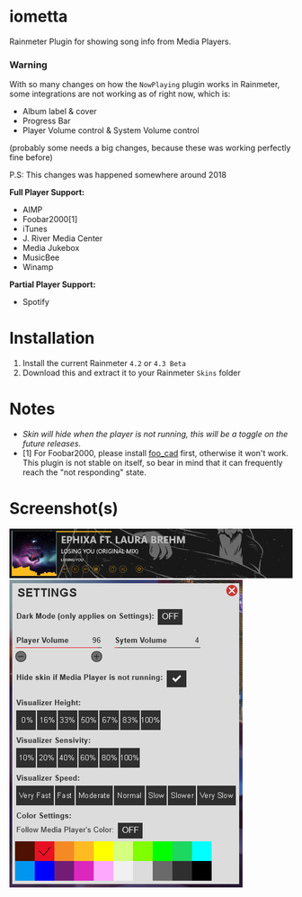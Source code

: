 # iometta
Rainmeter Plugin for showing song info from Media Players.

### Warning
With so many changes on how the ```NowPlaying``` plugin works in Rainmeter, some integrations are not working as of right now, which is:
* Album label & cover
* Progress Bar
* Player Volume control & System Volume control

(probably some needs a big changes, because these was working perfectly fine before)

P.S: This changes was happened somewhere around 2018

<b>Full Player Support:</b>
* AIMP
* Foobar2000[1]
* iTunes
* J. River Media Center
* Media Jukebox
* MusicBee
* Winamp

<b>Partial Player Support:</b>
* Spotify

# Installation
1. Install the current Rainmeter ```4.2``` or ```4.3 Beta```
2. Download this and extract it to your Rainmeter ```Skins``` folder

# Notes
* <i>Skin will hide when the player is not running, this will be a toggle on the future releases.</i>
* [1] For Foobar2000, please install [foo_cad](http://www.dropwizard.io/1.0.2/docs/) first, otherwise it won't work. This plugin is not stable on itself, so bear in mind that it can frequently reach the "not responding" state.

# Screenshot(s)
![iometta](https://github.com/aircatcher/iometta/blob/master/screenshots/main.png)
![Settings](https://github.com/aircatcher/iometta/blob/master/screenshots/settings.png)
